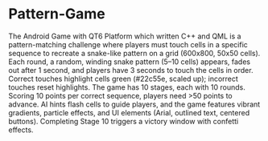 # Pattern-Game
The Android Game with QT6 Platform which written C++ and QML  is a pattern-matching challenge where players must touch cells in a specific sequence to recreate a snake-like pattern on a grid (600x800, 50x50 cells). Each round, a random, winding snake pattern (5–10 cells) appears, fades out after 1 second, and players have 3 seconds to touch the cells in order. Correct touches highlight cells green (#22c55e, scaled up); incorrect touches reset highlights. The game has 10 stages, each with 10 rounds. Scoring 10 points per correct sequence, players need >50 points to advance. AI hints flash cells to guide players, and the game features vibrant gradients, particle effects, and UI elements (Arial, outlined text, centered buttons). Completing Stage 10 triggers a victory window with confetti effects.
